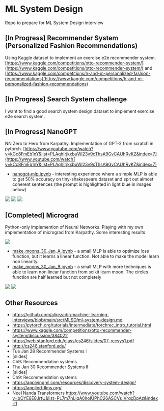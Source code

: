 # ML System Design

Repo to prepare for ML System Design interview

## [In Progress] Recommender System (Personalized Fashion Recommendations)

Using Kaggle dataset to implement an exercise e2e recommender system. [https://www.kaggle.com/competitions/otto-recommender-system/](https://www.kaggle.com/competitions/otto-recommender-system/) and [https://www.kaggle.com/competitions/h-and-m-personalized-fashion-recommendations](https://www.kaggle.com/competitions/h-and-m-personalized-fashion-recommendations)

## [In Progress] Search System challenge

I want to find a good search system design dataset to implement exercise e2e search system.

## [In Progress] NanoGPT

NN Zero to Hero from Karpathy. Implementation of GPT-2 from scratch in pytorch. [https://www.youtube.com/watch?v=kCc8FmEb1nY&list=PLAqhIrjkxbuWI23v9cThsA9GvCAUhRvKZ&index=7](https://www.youtube.com/watch?v=kCc8FmEb1nY&list=PLAqhIrjkxbuWI23v9cThsA9GvCAUhRvKZ&index=7)

- [nanogpt-mlp.ipynb](https://github.com/SolbiatiAlessandro/ML-system-design/blob/main/nanogpt/nanogpt-mlp.ipynb) - interesting experience where a simple MLP is able to get 50% accuracy on tiny-shakespeare dataset and spit out almost coherent sentences (the prompt is highlighted in light blue in images below)

![](https://raw.githubusercontent.com/SolbiatiAlessandro/ML-system-design/refs/heads/main/imgs/nanogpt-mlp1.png)
![](https://raw.githubusercontent.com/SolbiatiAlessandro/ML-system-design/refs/heads/main/imgs/nanogpt-mlp2.png)
![](https://raw.githubusercontent.com/SolbiatiAlessandro/ML-system-design/refs/heads/main/imgs/nanogpt-mlp3.png)

## [Completed] Micrograd

Python-only implemention of Neural Networks. Playing with my own implementation of micrograd from Karpathy. Some interesting results

![](https://raw.githubusercontent.com/SolbiatiAlessandro/ML-system-design/refs/heads/main/imgs/micrograd-MLP.svg)

- [make_moons_30_Jan_A.ipynb](https://github.com/SolbiatiAlessandro/ML-system-design/blob/main/micrograd/make_moons_30_Jan_A.ipynb) - a small MLP is able to optimize loss function, but it learns a linear function. Not able to make the model learn non linearity.
- [make_moons_30_Jan_B.ipynb](https://github.com/SolbiatiAlessandro/ML-system-design/blob/main/micrograd/make_moons_30_Jan_B.ipynb) - a small MLP with more techniques is able to learn non linear function from scikit learn moon. The circles function are half learned but not completely 

![](https://github.com/SolbiatiAlessandro/ML-system-design/blob/main/imgs/micrograd-1.png)
![](https://github.com/SolbiatiAlessandro/ML-system-design/blob/main/imgs/micrograd-2.png)


## Other Resources

- https://github.com/alirezadir/machine-learning-interviews/blob/main/src/MLSD/ml-system-design.md	
- https://pytorch.org/tutorials/intermediate/torchrec_intro_tutorial.html 
- https://www.kaggle.com/competitions/otto-recommender-system/discussion/384022 
- https://web.stanford.edu/class/cs246/slides/07-recsys1.pdf 
- http://cs246.stanford.edu/ 
- Tue Jan 28	Recommender Systems I
- [slides]	
- Ch9: Recommendation systems
- Thu Jan 30	Recommender Systems II
- [slides]	
- Ch9: Recommendation systems
- https://applyingml.com/resources/discovery-system-design/ 
- https://applied-llms.org/ 
- Neel Nanda Transformers https://www.youtube.com/watch?v=bOYE6E8JrtU&list=PL7m7hLIqA0hoIUPhC26ASCVs_VrqcDpAz&index=1
